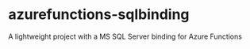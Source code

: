 # azurefunctions-sqlbinding
  A lightweight project with a MS SQL Server binding for Azure Functions
